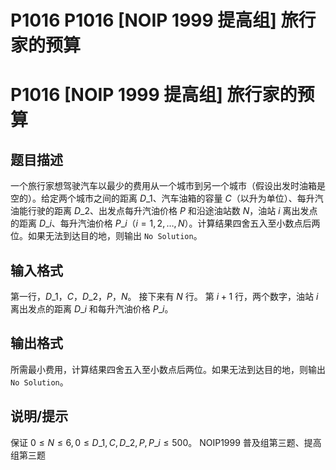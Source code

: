 # P1016 P1016 [NOIP 1999 提高组] 旅行家的预算

# P1016 [NOIP 1999 提高组] 旅行家的预算

## 题目描述

一个旅行家想驾驶汽车以最少的费用从一个城市到另一个城市（假设出发时油箱是空的）。给定两个城市之间的距离 $D\_1$、汽车油箱的容量 $C$（以升为单位）、每升汽油能行驶的距离 $D\_2$、出发点每升汽油价格 $P$ 和沿途油站数 $N$，油站 $i$ 离出发点的距离 $D\_i$、每升汽油价格 $P\_i$（$i=1,2,…,N$）。计算结果四舍五入至小数点后两位。如果无法到达目的地，则输出 `No Solution`。

## 输入格式

第一行，$D\_1$，$C$，$D\_2$，$P$，$N$。
接下来有 $N$ 行。
第 $i+1$ 行，两个数字，油站 $i$ 离出发点的距离 $D\_i$ 和每升汽油价格 $P\_i$。

## 输出格式

所需最小费用，计算结果四舍五入至小数点后两位。如果无法到达目的地，则输出 `No Solution`。

## 说明/提示

保证 $0 \leq N \leq 6,0 \leq D\_1,C,D\_2,P,P\_i \leq 500$。
NOIP1999 普及组第三题、提高组第三题
